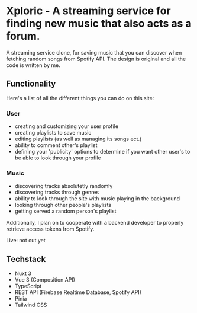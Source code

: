 # Xploric - A streaming service for finding new music that also acts as a forum.

A streaming service clone, for saving music that you can discover when fetching random songs from Spotify API.
The design is original and all the code is written by me.

## Functionality

Here's a list of all the different things you can do on this site:

### User

- creating and customizing your user profile
- creating playlists to save music
- editing playlists (as well as managing its songs ect.)
- ability to comment other's playlist
- defining your 'publicity' options to determine if you want other user's to be able to look through your profile

### Music

- discovering tracks absolutetly randomly
- discovering tracks through genres
- ability to look through the site with music playing in the background
- looking through other people's playlists
- getting served a random person's playlist

Additionally, I plan on to cooperate with a backend developer to properly retrieve access tokens from Spotify.

Live: not out yet

## Techstack
- Nuxt 3
- Vue 3 (Composition API)
- TypeScript
- REST API (Firebase Realtime Database, Spotify API)
- Pinia
- Tailwind CSS
